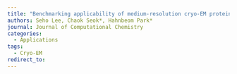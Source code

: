 ```yaml
---
title: "Benchmarking applicability of medium-resolution cryo-EM protein structures for structure-based drug design"
authors: Seho Lee, Chaok Seok*, Hahnbeom Park*
journal: Journal of Computational Chemistry
categories:
  - Applications
tags:
  - Cryo-EM
redirect_to: 
---
```

